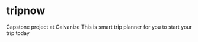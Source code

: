# tripnow
Capstone project at Galvanize
This is smart trip planner for you to start your trip today
